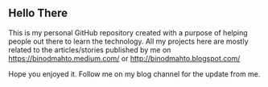 
## Hello There

This is my personal GitHub repository created with a purpose of helping people out there to learn the technology. All my projects here are mostly related to the articles/stories published by me on  https://binodmahto.medium.com/  or http://binodmahto.blogspot.com/ 

Hope you enjoyed it. Follow me on my blog channel for the update from me.
